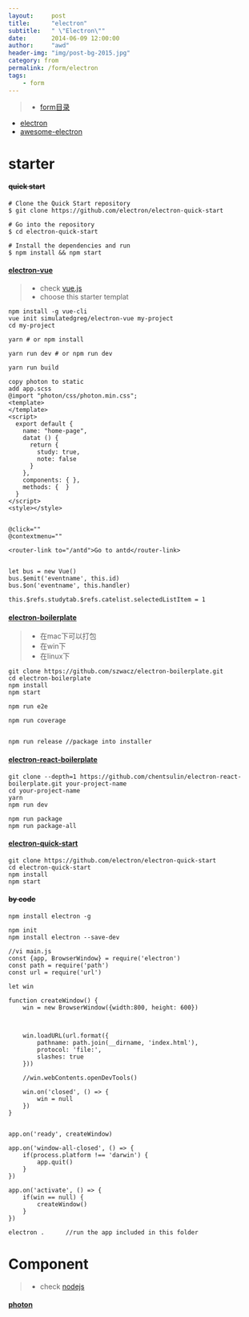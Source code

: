 ```yaml
---
layout:     post
title:      "electron"
subtitle:   " \"Electron\""
date:       2014-06-09 12:00:00
author:     "awd"
header-img: "img/post-bg-2015.jpg"
category: from
permalink: /form/electron
tags:
    - form
---
```

> - [form目录](/form/)


- [electron](https://electron.atom.io/)
- [awesome-electron](https://github.com/sindresorhus/awesome-electron)

# starter 

#### ~~quick start~~

```
# Clone the Quick Start repository
$ git clone https://github.com/electron/electron-quick-start

# Go into the repository
$ cd electron-quick-start

# Install the dependencies and run
$ npm install && npm start
```



#### [electron-vue](https://github.com/SimulatedGREG/electron-vue)
> - check [vue.js](/web/vuejs)
> - choose this starter templat

```
npm install -g vue-cli
vue init simulatedgreg/electron-vue my-project
cd my-project

yarn # or npm install

yarn run dev # or npm run dev

yarn run build
```

```
copy photon to static
add app.scss
@import "photon/css/photon.min.css";
<template>
</template>
<script>
  export default {
    name: "home-page",
    datat () {
      return {
        study: true,
        note: false
      }
    },
    components: { },
    methods: {  }
  }
</script>
<style></style>


@click=""
@contextmenu=""

<router-link to="/antd">Go to antd</router-link>


let bus = new Vue()
bus.$emit('eventname', this.id)
bus.$on('eventname', this.handler)

this.$refs.studytab.$refs.catelist.selectedListItem = 1
```


















#### [electron-boilerplate](https://github.com/szwacz/electron-boilerplate)
> - 在mac下可以打包
> - 在win下
> - 在linux下

```
git clone https://github.com/szwacz/electron-boilerplate.git
cd electron-boilerplate
npm install
npm start

npm run e2e

npm run coverage


npm run release //package into installer
```



#### [electron-react-boilerplate](https://github.com/chentsulin/electron-react-boilerplate)

```
git clone --depth=1 https://github.com/chentsulin/electron-react-boilerplate.git your-project-name
cd your-project-name
yarn
npm run dev

npm run package
npm run package-all
```







#### [electron-quick-start](https://github.com/electron/electron-quick-start)

```
git clone https://github.com/electron/electron-quick-start
cd electron-quick-start
npm install
npm start
```






#### ~~by code~~

```
npm install electron -g

npm init
npm install electron --save-dev

//vi main.js
const {app, BrowserWindow} = require('electron')
const path = require('path')
const url = require('url')

let win 

function createWindow() {
    win = new BrowserWindow({width:800, height: 600})



    win.loadURL(url.format({
        pathname: path.join(__dirname, 'index.html'),
        protocol: 'file:',
        slashes: true
    }))

    //win.webContents.openDevTools()

    win.on('closed', () => {
        win = null
    })
}


app.on('ready', createWindow)

app.on('window-all-closed', () => {
    if(process.platform !== 'darwin') {
        app.quit()
    }
})

app.on('activate', () => {
    if(win == null) {
        createWindow()
    }
})

electron .      //run the app included in this folder
```


# Component
> - check [nodejs](/web/nodejs/)

#### [photon](http://photonkit.com/)


